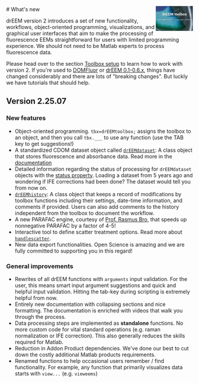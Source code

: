 <img src="top right corner logo.png" width="100" height="auto" align="right"/>
# What's new

drEEM version 2 introduces a set of new functionality, workflows, object-oriented programming, visualizations, and graphical user interfaces that aim to make the processing of fluorescence EEMs straightforward for users with limited programming experience. We should not need to be Matlab experts to process fluorescence data.

Please head over to the section [Toolbox setup](dreem_workflow.html) to learn how to work with version 2. If you're used to [DOMFluor](https://doi.org/10.4319/lom.2008.6.572b) or [drEEM 0.1-0.6.x](https://doi.org/10.1039/C3AY41160E), things have changed considerably and there are lots of "breaking changes". But luckly we have tutorials that should help.


<!--<details>
<summary><b>Take a tour of the new toolbox (video on page)</b>
</summary>



 <p align="center">
<div class="responsive-iframe-container">
 <iframe width="80%" height="400" allowfullscreen="true"
src="https://www.youtube.com/embed/N_M8hMbKJFA?autoplay=0&mute=1&hl=en&cc_lang_pref=en&cc_load_policy=1" frameborder="0" allow="accelerometer; clipboard-write; encrypted-media; gyroscope; picture-in-picture" allowfullscreen></iframe>
</iframe>
</p> 

</details>
-->
## Version 2.25.07


### New features

* Object-oriented programming. `tbx=drEEMtoolbox;` assigns the toolbox to an object, and then you call `tbx.___` to use any function (use the TAB key to get suggestions!)
* A standardized CDOM dataset object called [`drEEMdataset`](dreemdataset.html): A class object that stores fluorescence and absorbance data. Read more in the [documentation](dreemdataset.html)
* Detailed information regarding the status of processing for `drEEMdataset` objects with the  [status property](dreemdataset.html). Loading a dataset from 5 years ago and wondering if IFE corrections had been done? The dataset would tell you from now on.
* [`drEEMhistory`](drEEMhistory.html): A class object that keeps a record of modifications by toolbox functions including their settings, date-time information, and comments if provided. Users can also add comments to the history independent from the toolbox to document the workflow.
* A new PARAFAC engine, courtesy of [Prof. Rasmus Bro](https://scholar.google.com/citations?user=gW_FGdQAAAAJ), that speeds up nonnegative PARAFAC by a factor of 4-5!
* Interactive tool to define scatter treatment options. Read more about [`handlescatter`](handlescatter.html).
* New data export functionalities. Open Science is amazing and we are fully committed to supporting you in this regard!

### General improvements

* Rewrites of all drEEM functions with `arguments` input validation. For the user, this means smart input argument suggestions and quick and helpful input validation. Hitting the tab-key during scripting is extremely helpful from now.
* Entirely new documentation with collapsing sections and nice formatting. The documentation is enriched with videos that walk you through the process.
* Data processing steps are implemented as **standalone** functions. No more custom code for vital standard operations (e.g. raman normalization or IFE correction). This also generally reduces the skills required for Matlab.
* Reduction in Addon Product dependencies. We've done our best to cut down the costly additional Matlab products requirements.
* Renamed functions to help occasional users remember / find functionality. For example, any function that primarily visualizes data starts with `view...` (e.g. `vieweems`)